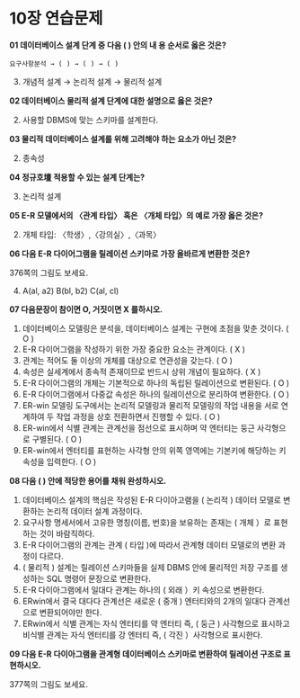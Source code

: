 # 10장 연습문제

**01 데이터베이스 설계 단계 중 다음 ( ) 안의 내 용 순서로 옳은 것은?**

`요구사항분석 → ( ) → ( ) → ( )`

3. 개념적 설계 → 논리적 설계 → 물리적 설계

**02 데이터베이스 물리적 설계 단계에 대한 설명으로 옳은 것은?**

2. 사용할 DBMS에 맞는 스키마를 설계한다.

**03 물리적 데이터베이스 설계를 위해 고려해야 하는 요소가 아닌 것은?**

2. 종속성

**04 정규호壇 적용할 수 있는 설계 단계는?**

3. 논리적 설계

**05 E-R 모델에서의 〈관계 타입〉 혹은 〈개체 타입〉의 예로 가장 옳은 것은?**

2. 개체 타입: 〈학생〉,〈강의실〉,〈과목〉

**06 다음 E-R 다이어그램을 릴레이션 스키마로 가장 올바르게 변환한 것은?**

376쪽의 그림도 보세요.

4. A(al, a2) B(bl, b2) C(al, cl)

**07 다음문장이 참이면 O, 거짓이면 X 를하시오.**

1. 데이터베이스 모델링은 분석을, 데이터베이스 설계는 구현에 초점을 맞춘 것이다. ( O )
2. E-R 다이어그램을 작성하기 위한 가장 중요한 요소는 관계이다. ( X )
3. 관계는 적어도 둘 이상의 개체를 대상으로 연관성을 갖는다. ( O )
4. 속성은 실세계에서 종속적 존재이므로 반드시 상위 개념이 필요하다. ( X )
5. E-R 다이어그램의 개체는 기본적으로 하나의 독립된 릴레이션으로 변환된다. ( O )
6. E-R 다이어그램에서 다중값 속성은 하나의 릴레이션으로 분리하여 변환한다. ( O )
7. ER-win 모델링 도구에서는 논리적 모델링과 물리적 모델링의 작업 내용을 서로 연계하여 두 작업 과정을 상호 전환하면서 진행할 수 있다. ( O )
8. ER-win에서 식별 관계는 관계선을 점선으로 표시하며 약 엔터티는 둥근 사각형으로 구별된다. ( O )
9. ER-win에서 엔터티를 표현하는 사각형 안의 위쪽 영역에는 기본키에 해당하는 키 속성을 입력한다. ( O )

**08 다음 ( ) 안에 적당한 용어를 채워 완성하시오.**

1. 데이터베이스 설계의 핵심은 작성된 E-R 다이아고램을 ( 논리적 ) 데이터 모델로 변환하는 논리적 데이터 설계 과정이다.
2. 요구사항 명세서에서 고유한 명칭(이름, 번호)을 보유하는 존재는 ( 개체 ）로 표현하는 것이 바람직하다.
3. E-R 다이어그램의 관계는 관계 ( 타입 )에 따라서 관계형 데이터 모델로의 변환 과정이 다르다.
4. ( 물리적 ) 설계는 릴레이션 스키마들을 실제 DBMS 안에 물리적인 저장 구조를 생성하는 SQL 명령어 문장으로 변환한다.
5. E-R 다이아그램에서 일대다 관계는 하나의 ( 외래 ）키 속성으로 변환한다.
6. ERwin에서 결국 대다다 관계선은 새로운 ( 중개 ) 엔터티와의 2개의 일대다 관계선으로 변환되어야만 한다.
7. ERwin에서 식별 관계는 자식 엔터티를 약 엔터티 즉, ( 둥근 ) 사각형으로 표시하고 비식별 관계는 자식 엔터티를 강 엔터티 즉, ( 각진 ）사각형으로 표시한다.

**09 다음 E-R 다이아그램을 관계형 데이터베이스 스키마로 변환하여 릴레이션 구조로 표현하시오.**

377쪽의 그림도 보세요.
